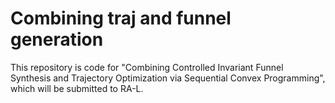 # Combining traj and funnel generation

This repository is code for "Combining Controlled Invariant Funnel Synthesis and Trajectory
Optimization via Sequential Convex Programming", which will be submitted to RA-L.

